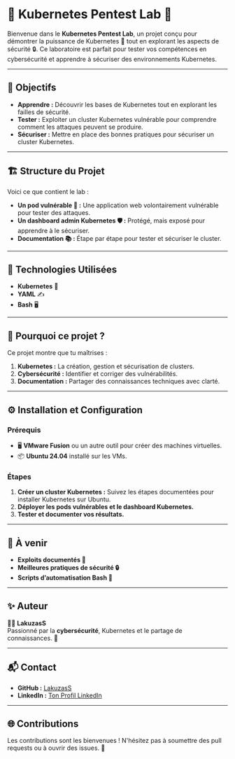 # 🚀 Kubernetes Pentest Lab 🔐

Bienvenue dans le **Kubernetes Pentest Lab**, un projet conçu pour démontrer la puissance de Kubernetes 🐳 tout en explorant les aspects de sécurité 🔒. Ce laboratoire est parfait pour tester vos compétences en cybersécurité et apprendre à sécuriser des environnements Kubernetes. 

---

## 🎯 Objectifs
- **Apprendre :** Découvrir les bases de Kubernetes tout en explorant les failles de sécurité.
- **Tester :** Exploiter un cluster Kubernetes vulnérable pour comprendre comment les attaques peuvent se produire.
- **Sécuriser :** Mettre en place des bonnes pratiques pour sécuriser un cluster Kubernetes.

---

## 🏗️ Structure du Projet
Voici ce que contient le lab :
- **Un pod vulnérable 🧨 :** Une application web volontairement vulnérable pour tester des attaques.
- **Un dashboard admin Kubernetes 🛡️ :** Protégé, mais exposé pour apprendre à le sécuriser.
- **Documentation 📚 :** Étape par étape pour tester et sécuriser le cluster.

---

## 🚀 Technologies Utilisées
- **Kubernetes** 🐳
- **YAML** ✍️
- **Bash** 🖥️

---

## 🌟 Pourquoi ce projet ?
Ce projet montre que tu maîtrises :
1. **Kubernetes :** La création, gestion et sécurisation de clusters.
2. **Cybersécurité :** Identifier et corriger des vulnérabilités.
3. **Documentation :** Partager des connaissances techniques avec clarté.

---

## ⚙️ Installation et Configuration
### Prérequis
- 🖥️ **VMware Fusion** ou un autre outil pour créer des machines virtuelles.
- 📦 **Ubuntu 24.04** installé sur les VMs.

### Étapes
1. **Créer un cluster Kubernetes :** Suivez les étapes documentées pour installer Kubernetes sur Ubuntu.
2. **Déployer les pods vulnérables et le dashboard Kubernetes.**
3. **Tester et documenter vos résultats.**

---

## 🎉 À venir
- **Exploits documentés 📖**
- **Meilleures pratiques de sécurité 🔒**
- **Scripts d’automatisation Bash 🤖**

---

## ✨ Auteur
👨‍💻 **LakuzasS**  
Passionné par la **cybersécurité**, Kubernetes et le partage de connaissances. 🚀

---

## 📬 Contact
- **GitHub :** [LakuzasS](https://github.com/LakuzasS)
- **LinkedIn :** [Ton Profil LinkedIn](https://www.linkedin.com/in/maxime-brodin/)

---

## 🌐 Contributions
Les contributions sont les bienvenues ! N'hésitez pas à soumettre des pull requests ou à ouvrir des issues. 🚀
